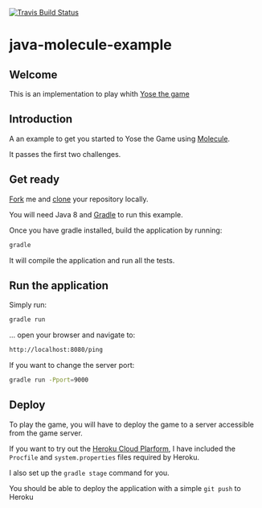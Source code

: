 [![Travis Build Status](https://travis-ci.org/yosethegame/java-molecule-example.svg?branch=master)](https://travis-ci.org/yosethegame/java-molecule-example)


java-molecule-example
=====================

## Welcome

This is an implementation to play whith [Yose the game](http://yosethegame.com)

## Introduction

A an example to get you started to Yose the Game using [Molecule](http://vtence.com/molecule).

It passes the first two challenges.

## Get ready

[Fork](https://help.github.com/articles/fork-a-repo) me and [clone](https://help.github.com/articles/fork-a-repo#step-2-clone-your-fork) your repository locally.

You will need Java 8 and [Gradle](http://www.gradle.org) to run this example.

Once you have gradle installed, build the application by running:

```sh
gradle
```

It will compile the application and run all the tests.

## Run the application

Simply run:

```sh
gradle run
```

... open your browser and navigate to:

```sh
http://localhost:8080/ping
```

If you want to change the server port:

```sh
gradle run -Pport=9000
```

## Deploy

To play the game, you will have to deploy the game to a server accessible from the game server.

If you want to try out the [Heroku Cloud Plarform](http://www.heroku.com), I have included the ```Procfile``` 
and ```system.properties``` files required by Heroku. 

I also set up the ```gradle stage``` command for you. 

You should be able to deploy the application with a simple ```git push``` to Heroku

